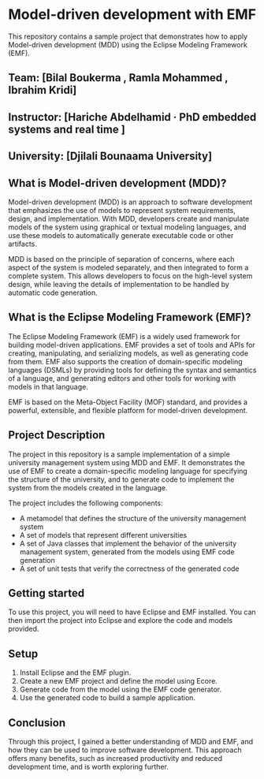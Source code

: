 # Model-driven development with EMF

This repository contains a sample project that demonstrates how to apply Model-driven development (MDD) using the Eclipse Modeling Framework (EMF).

## Team: [Bilal Boukerma , Ramla Mohammed , Ibrahim Kridi]

## Instructor: [Hariche Abdelhamid · PhD embedded systems and real time ]

## University: [Djilali Bounaama University]


## What is Model-driven development (MDD)?

Model-driven development (MDD) is an approach to software development that emphasizes the use of models to represent system requirements, design, and implementation. With MDD, developers create and manipulate models of the system using graphical or textual modeling languages, and use these models to automatically generate executable code or other artifacts.

MDD is based on the principle of separation of concerns, where each aspect of the system is modeled separately, and then integrated to form a complete system. This allows developers to focus on the high-level system design, while leaving the details of implementation to be handled by automatic code generation.

## What is the Eclipse Modeling Framework (EMF)?

The Eclipse Modeling Framework (EMF) is a widely used framework for building model-driven applications. EMF provides a set of tools and APIs for creating, manipulating, and serializing models, as well as generating code from them. EMF also supports the creation of domain-specific modeling languages (DSMLs) by providing tools for defining the syntax and semantics of a language, and generating editors and other tools for working with models in that language.

EMF is based on the Meta-Object Facility (MOF) standard, and provides a powerful, extensible, and flexible platform for model-driven development.

## Project Description

The project in this repository is a sample implementation of a simple university management system using MDD and EMF. It demonstrates the use of EMF to create a domain-specific modeling language for specifying the structure of the university, and to generate code to implement the system from the models created in the language.

The project includes the following components:

- A metamodel that defines the structure of the university management system
- A set of models that represent different universities
- A set of Java classes that implement the behavior of the university management system, generated from the models using EMF code generation
- A set of unit tests that verify the correctness of the generated code

## Getting started

To use this project, you will need to have Eclipse and EMF installed. You can then import the project into Eclipse and explore the code and models provided.


## Setup

1. Install Eclipse and the EMF plugin.
2. Create a new EMF project and define the model using Ecore.
3. Generate code from the model using the EMF code generator.
4. Use the generated code to build a sample application.


## Conclusion

Through this project, I gained a better understanding of MDD and EMF, and how they can be used to improve software development. This approach offers many benefits, such as increased productivity and reduced development time, and is worth exploring further.

